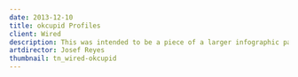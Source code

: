 ```yaml
---
date: 2013-12-10
title: okcupid Profiles
client: Wired
description: This was intended to be a piece of a larger infographic package dealing with popular online dating sites. This piece was highlighting the most popular profiles on Ok Cupid from different regions of the U.S. Unfortunately it got killed.
artdirector: Josef Reyes
thumbnail: tn_wired-okcupid
---
```


<img srcset="/img/wired-okcupid-1x.png 1x, /img/wired-okcupid-2x.png 2x">
